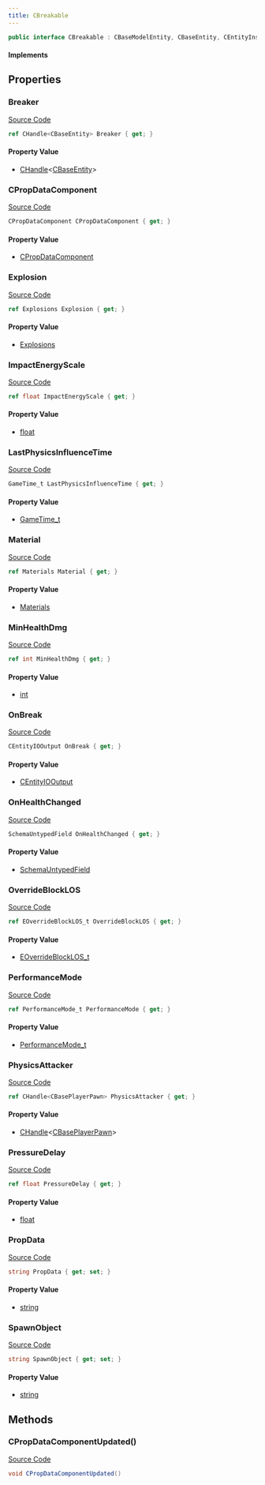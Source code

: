 ```yaml
---
title: CBreakable
---
```


```csharp
public interface CBreakable : CBaseModelEntity, CBaseEntity, CEntityInstance, ISchemaClass<CEntityInstance>, ISchemaClass<CBaseEntity>, ISchemaClass<CBaseModelEntity>, ISchemaClass<CBreakable>, ISchemaField, ISchemaClass, INativeHandle
```

#### Implements

## Properties

### Breaker

[Source Code](https://github.com/swiftly-solution/swiftlys2/blob/beta/managed/src/SwiftlyS2.Generated/Schemas/Interfaces/CBreakable.cs#L20)

```csharp
ref CHandle<CBaseEntity> Breaker { get; }
```

#### Property Value

- [CHandle](/docs/api/shared/natives/chandle-1)<[CBaseEntity](/docs/api/shared/schemadefinitions/cbaseentity)>

### CPropDataComponent

[Source Code](https://github.com/swiftly-solution/swiftlys2/blob/beta/managed/src/SwiftlyS2.Generated/Schemas/Interfaces/CBreakable.cs#L16)

```csharp
CPropDataComponent CPropDataComponent { get; }
```

#### Property Value

- [CPropDataComponent](/docs/api/shared/schemadefinitions/cpropdatacomponent)

### Explosion

[Source Code](https://github.com/swiftly-solution/swiftlys2/blob/beta/managed/src/SwiftlyS2.Generated/Schemas/Interfaces/CBreakable.cs#L22)

```csharp
ref Explosions Explosion { get; }
```

#### Property Value

- [Explosions](/docs/api/shared/schemadefinitions/explosions)

### ImpactEnergyScale

[Source Code](https://github.com/swiftly-solution/swiftlys2/blob/beta/managed/src/SwiftlyS2.Generated/Schemas/Interfaces/CBreakable.cs#L32)

```csharp
ref float ImpactEnergyScale { get; }
```

#### Property Value

- [float](https://learn.microsoft.com/dotnet/api/system.single)

### LastPhysicsInfluenceTime

[Source Code](https://github.com/swiftly-solution/swiftlys2/blob/beta/managed/src/SwiftlyS2.Generated/Schemas/Interfaces/CBreakable.cs#L45)

```csharp
GameTime_t LastPhysicsInfluenceTime { get; }
```

#### Property Value

- [GameTime_t](/docs/api/shared/schemadefinitions/gametime_t)

### Material

[Source Code](https://github.com/swiftly-solution/swiftlys2/blob/beta/managed/src/SwiftlyS2.Generated/Schemas/Interfaces/CBreakable.cs#L18)

```csharp
ref Materials Material { get; }
```

#### Property Value

- [Materials](/docs/api/shared/schemadefinitions/materials)

### MinHealthDmg

[Source Code](https://github.com/swiftly-solution/swiftlys2/blob/beta/managed/src/SwiftlyS2.Generated/Schemas/Interfaces/CBreakable.cs#L28)

```csharp
ref int MinHealthDmg { get; }
```

#### Property Value

- [int](https://learn.microsoft.com/dotnet/api/system.int32)

### OnBreak

[Source Code](https://github.com/swiftly-solution/swiftlys2/blob/beta/managed/src/SwiftlyS2.Generated/Schemas/Interfaces/CBreakable.cs#L36)

```csharp
CEntityIOOutput OnBreak { get; }
```

#### Property Value

- [CEntityIOOutput](/docs/api/shared/schemadefinitions/centityiooutput)

### OnHealthChanged

[Source Code](https://github.com/swiftly-solution/swiftlys2/blob/beta/managed/src/SwiftlyS2.Generated/Schemas/Interfaces/CBreakable.cs#L39)

```csharp
SchemaUntypedField OnHealthChanged { get; }
```

#### Property Value

- [SchemaUntypedField](/docs/api/shared/schemas/schemauntypedfield)

### OverrideBlockLOS

[Source Code](https://github.com/swiftly-solution/swiftlys2/blob/beta/managed/src/SwiftlyS2.Generated/Schemas/Interfaces/CBreakable.cs#L34)

```csharp
ref EOverrideBlockLOS_t OverrideBlockLOS { get; }
```

#### Property Value

- [EOverrideBlockLOS_t](/docs/api/shared/schemadefinitions/eoverrideblocklos_t)

### PerformanceMode

[Source Code](https://github.com/swiftly-solution/swiftlys2/blob/beta/managed/src/SwiftlyS2.Generated/Schemas/Interfaces/CBreakable.cs#L41)

```csharp
ref PerformanceMode_t PerformanceMode { get; }
```

#### Property Value

- [PerformanceMode_t](/docs/api/shared/schemadefinitions/performancemode_t)

### PhysicsAttacker

[Source Code](https://github.com/swiftly-solution/swiftlys2/blob/beta/managed/src/SwiftlyS2.Generated/Schemas/Interfaces/CBreakable.cs#L43)

```csharp
ref CHandle<CBasePlayerPawn> PhysicsAttacker { get; }
```

#### Property Value

- [CHandle](/docs/api/shared/natives/chandle-1)<[CBasePlayerPawn](/docs/api/shared/schemadefinitions/cbaseplayerpawn)>

### PressureDelay

[Source Code](https://github.com/swiftly-solution/swiftlys2/blob/beta/managed/src/SwiftlyS2.Generated/Schemas/Interfaces/CBreakable.cs#L26)

```csharp
ref float PressureDelay { get; }
```

#### Property Value

- [float](https://learn.microsoft.com/dotnet/api/system.single)

### PropData

[Source Code](https://github.com/swiftly-solution/swiftlys2/blob/beta/managed/src/SwiftlyS2.Generated/Schemas/Interfaces/CBreakable.cs#L30)

```csharp
string PropData { get; set; }
```

#### Property Value

- [string](https://learn.microsoft.com/dotnet/api/system.string)

### SpawnObject

[Source Code](https://github.com/swiftly-solution/swiftlys2/blob/beta/managed/src/SwiftlyS2.Generated/Schemas/Interfaces/CBreakable.cs#L24)

```csharp
string SpawnObject { get; set; }
```

#### Property Value

- [string](https://learn.microsoft.com/dotnet/api/system.string)

## Methods

### CPropDataComponentUpdated()

[Source Code](https://github.com/swiftly-solution/swiftlys2/blob/beta/managed/src/SwiftlyS2.Generated/Schemas/Interfaces/CBreakable.cs#L47)

```csharp
void CPropDataComponentUpdated()
```

